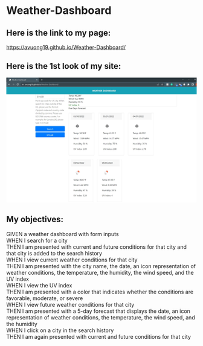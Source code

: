 # Weather-Dashboard
## Here is the link to my page:
https://avuong19.github.io/Weather-Dashboard/
## Here is the 1st look of my site:
![web-pic](./assets/Capture.JPG)
## My objectives:
GIVEN a weather dashboard with form inputs </br>
WHEN I search for a city </br>
THEN I am presented with current and future conditions for that city and that city is added to the search history </br>
WHEN I view current weather conditions for that city </br>
THEN I am presented with the city name, the date, an icon representation of weather conditions, the temperature, the humidity, the wind speed, and the UV index </br>
WHEN I view the UV index </br>
THEN I am presented with a color that indicates whether the conditions are favorable, moderate, or severe </br>
WHEN I view future weather conditions for that city </br>
THEN I am presented with a 5-day forecast that displays the date, an icon representation of weather conditions, the temperature, the wind speed, and the humidity </br>
WHEN I click on a city in the search history </br>
THEN I am again presented with current and future conditions for that city </br>